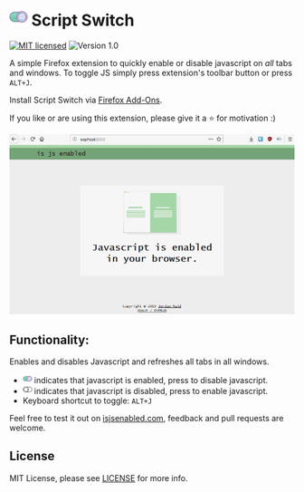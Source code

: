 # <img src="https://raw.githubusercontent.com/JordanMajd/script_switch/master/icons/on.png" width="32" height="32" alt="green switch on"> Script Switch
[![MIT licensed](https://img.shields.io/badge/license-MIT-blue.svg)](/LICENSE) ![Version 1.0](https://img.shields.io/badge/Version-1.0-green.svg)

A simple Firefox extension to quickly enable or disable javascript on _all_ tabs and windows. To toggle JS simply press extension's toolbar button or press `ALT+J`.

Install Script Switch via [Firefox Add-Ons](https://addons.mozilla.org/en-US/firefox/addon/script-switch/).

If you like or are using this extension, please give it a :star: for motivation :)

![Gif of user disabling and enabling javascript](/script_switch.gif)

## Functionality:

Enables and disables Javascript and refreshes all tabs in all windows. 

- <img src="https://raw.githubusercontent.com/JordanMajd/script_switch/master/icons/on.png" width="16" height="16" alt="green switch on"> indicates that javascript is enabled, press to disable javascript.
- <img src="https://raw.githubusercontent.com/JordanMajd/script_switch/master/icons/off.png" width="16" height="16" alt="grey switch of"> indicates that javascript is disabled, press to enable javascript.
- Keyboard shortcut to toggle: `ALT+J`

Feel free to test it out on [isjsenabled.com](http://isjsenabled.com), feedback and pull requests are welcome.

## License

MIT License, please see [LICENSE](/LICENSE) for more info.
